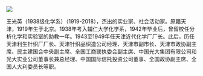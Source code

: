 ![](https://s2.loli.net/2022/08/14/SoIGQf7Yedz4RjF.png)

王光英（1938级化学系）（1919-2018），杰出的实业家、社会活动家。原籍天津，1919年生于北京。1938年考入辅仁大学化学系，1942年毕业后，曾留校任分析化学和实验室的助教一年。1943至1949年任天津近代化学厂厂长。此后，历任天津利生针织厂厂长、天津针织品织造公司经理、天津市副市长、天津市政协副主席、民主建国会中央副主席、全国工商联执委会副主席、中国光大集团有限公司和光大实业公司董事长兼总经理、中国国际信托投资公司董事、全国政协副主席、全国人大利委员长等职。